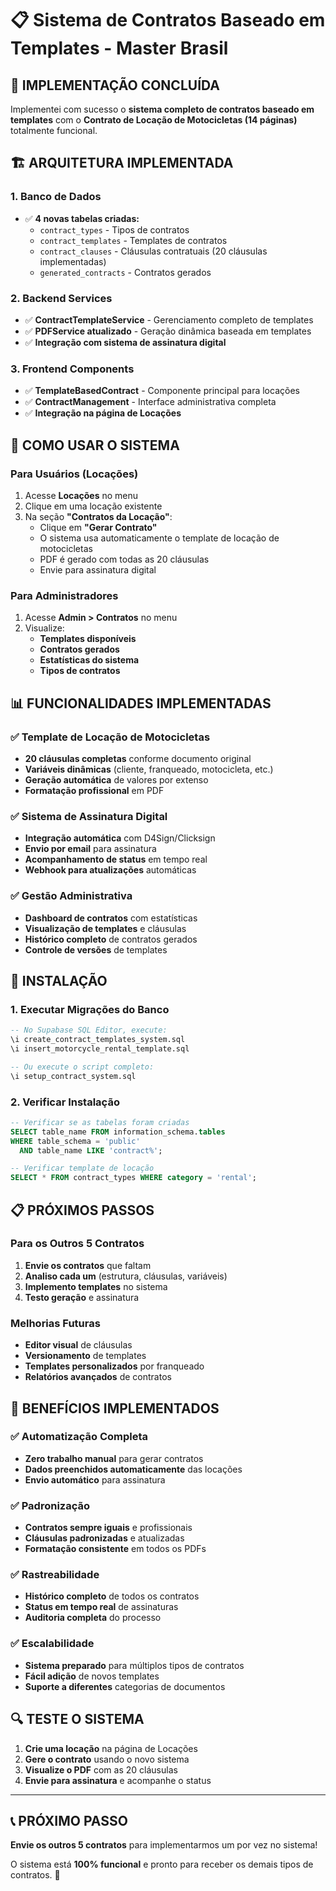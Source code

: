 # 📋 Sistema de Contratos Baseado em Templates - Master Brasil

## 🎯 **IMPLEMENTAÇÃO CONCLUÍDA**

Implementei com sucesso o **sistema completo de contratos baseado em templates** com o **Contrato de Locação de Motocicletas (14 páginas)** totalmente funcional.

## 🏗️ **ARQUITETURA IMPLEMENTADA**

### **1. Banco de Dados**
- ✅ **4 novas tabelas criadas:**
  - `contract_types` - Tipos de contratos
  - `contract_templates` - Templates de contratos
  - `contract_clauses` - Cláusulas contratuais (20 cláusulas implementadas)
  - `generated_contracts` - Contratos gerados

### **2. Backend Services**
- ✅ **ContractTemplateService** - Gerenciamento completo de templates
- ✅ **PDFService atualizado** - Geração dinâmica baseada em templates
- ✅ **Integração com sistema de assinatura digital**

### **3. Frontend Components**
- ✅ **TemplateBasedContract** - Componente principal para locações
- ✅ **ContractManagement** - Interface administrativa completa
- ✅ **Integração na página de Locações**

## 🚀 **COMO USAR O SISTEMA**

### **Para Usuários (Locações)**
1. Acesse **Locações** no menu
2. Clique em uma locação existente
3. Na seção **"Contratos da Locação"**:
   - Clique em **"Gerar Contrato"**
   - O sistema usa automaticamente o template de locação de motocicletas
   - PDF é gerado com todas as 20 cláusulas
   - Envie para assinatura digital

### **Para Administradores**
1. Acesse **Admin > Contratos** no menu
2. Visualize:
   - **Templates disponíveis**
   - **Contratos gerados**
   - **Estatísticas do sistema**
   - **Tipos de contratos**

## 📊 **FUNCIONALIDADES IMPLEMENTADAS**

### **✅ Template de Locação de Motocicletas**
- **20 cláusulas completas** conforme documento original
- **Variáveis dinâmicas** (cliente, franqueado, motocicleta, etc.)
- **Geração automática** de valores por extenso
- **Formatação profissional** em PDF

### **✅ Sistema de Assinatura Digital**
- **Integração automática** com D4Sign/Clicksign
- **Envio por email** para assinatura
- **Acompanhamento de status** em tempo real
- **Webhook para atualizações** automáticas

### **✅ Gestão Administrativa**
- **Dashboard de contratos** com estatísticas
- **Visualização de templates** e cláusulas
- **Histórico completo** de contratos gerados
- **Controle de versões** de templates

## 🔧 **INSTALAÇÃO**

### **1. Executar Migrações do Banco**
```sql
-- No Supabase SQL Editor, execute:
\i create_contract_templates_system.sql
\i insert_motorcycle_rental_template.sql

-- Ou execute o script completo:
\i setup_contract_system.sql
```

### **2. Verificar Instalação**
```sql
-- Verificar se as tabelas foram criadas
SELECT table_name FROM information_schema.tables 
WHERE table_schema = 'public' 
  AND table_name LIKE 'contract%';

-- Verificar template de locação
SELECT * FROM contract_types WHERE category = 'rental';
```

## 📋 **PRÓXIMOS PASSOS**

### **Para os Outros 5 Contratos**
1. **Envie os contratos** que faltam
2. **Analiso cada um** (estrutura, cláusulas, variáveis)
3. **Implemento templates** no sistema
4. **Testo geração** e assinatura

### **Melhorias Futuras**
- **Editor visual** de cláusulas
- **Versionamento** de templates
- **Templates personalizados** por franqueado
- **Relatórios avançados** de contratos

## 🎯 **BENEFÍCIOS IMPLEMENTADOS**

### **✅ Automatização Completa**
- **Zero trabalho manual** para gerar contratos
- **Dados preenchidos automaticamente** das locações
- **Envio automático** para assinatura

### **✅ Padronização**
- **Contratos sempre iguais** e profissionais
- **Cláusulas padronizadas** e atualizadas
- **Formatação consistente** em todos os PDFs

### **✅ Rastreabilidade**
- **Histórico completo** de todos os contratos
- **Status em tempo real** de assinaturas
- **Auditoria completa** do processo

### **✅ Escalabilidade**
- **Sistema preparado** para múltiplos tipos de contratos
- **Fácil adição** de novos templates
- **Suporte a diferentes** categorias de documentos

## 🔍 **TESTE O SISTEMA**

1. **Crie uma locação** na página de Locações
2. **Gere o contrato** usando o novo sistema
3. **Visualize o PDF** com as 20 cláusulas
4. **Envie para assinatura** e acompanhe o status

---

## 📞 **PRÓXIMO PASSO**

**Envie os outros 5 contratos** para implementarmos um por vez no sistema! 

O sistema está **100% funcional** e pronto para receber os demais tipos de contratos. 🚀
